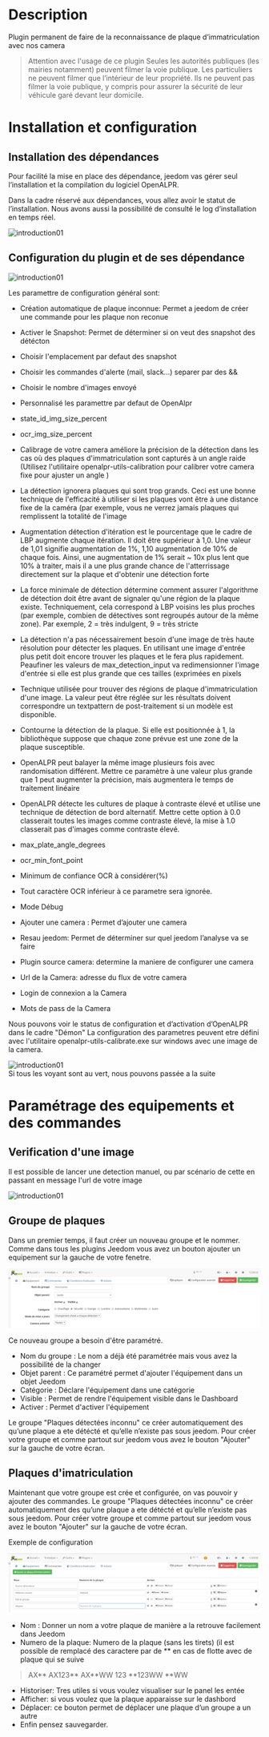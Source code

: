 Description
===========
Plugin permanent de faire de la reconnaissance de plaque d’immatriculation avec nos camera

> Attention avec l'usage de ce plugin
Seules les autorités publiques (les mairies notamment) peuvent
filmer la voie publique.
Les particuliers ne peuvent filmer que l’intérieur de leur propriété.
Ils ne peuvent pas filmer la voie publique, y compris pour
assurer la sécurité de leur véhicule garé devant leur domicile.

Installation et configuration
=============================

Installation des dépendances
----------------------------

Pour facilité la mise en place des dépendance, jeedom vas gérer seul l’installation et la compilation du logiciel OpenALPR.

Dans la cadre réservé aux dépendances, vous allez avoir le statut de l’installation. Nous avons aussi la possibilité de consulté le log d’installation en temps réel.

![introduction01](../images/Installation_dependance.jpg)	

Configuration du plugin et de ses dépendance
----------------------------------------------

![introduction01](../images/openalpr_screenshot_configuration.jpg)	

Les paramettre de configuration général sont:

* Création automatique de plaque inconnue: Permet a jeedom de créer une commande pour les plaque non reconue
* Activer le Snapshot: Permet de déterminer si on veut des snapshot des détécton
* Choisir l'emplacement par defaut des snapshot
* Choisir les commandes d'alerte (mail, slack...) separer par des &&
* Choisir le nombre d'images envoyé
* Personnalisé les paramettre par defaut de OpenAlpr

*  state_id_img_size_percent
*  ocr_img_size_percent
*  Calibrage de votre camera améliore la précision de la détection dans les cas où des plaques d'immatriculation sont capturés à un angle raide (Utilisez l'utilitaire openalpr-utils-calibration pour calibrer votre camera fixe pour ajuster un angle )
*  La détection ignorera plaques qui sont trop grands. Ceci est une bonne technique de l'efficacité à utiliser si les plaques vont être à une distance fixe de la caméra (par exemple, vous ne verrez jamais plaques qui remplissent la totalité de l'image
*  Augmentation détection d'itération est le pourcentage que le cadre de LBP augmente chaque itération. Il doit être supérieur à 1,0. Une valeur de 1,01 signifie augmentation de 1%, 1,10 augmentation de 10% de chaque fois. Ainsi, une augmentation de 1% serait ~ 10x plus lent que 10% à traiter, mais il a une plus grande chance de l'atterrissage directement sur la plaque et d'obtenir une détection forte
*  La force minimale de détection détermine comment assurer l'algorithme de détection doit être avant de signaler qu'une région de la plaque existe. Techniquement, cela correspond à LBP voisins les plus proches (par exemple, combien de détectives sont regroupés autour de la même zone). Par exemple, 2 = très indulgent, 9 = très stricte
*  La détection n'a pas nécessairement besoin d'une image de très haute résolution pour détecter les plaques. En utilisant une image d'entrée plus petit doit encore trouver les plaques et le fera plus rapidement. Peaufiner les valeurs de max_detection_input va redimensionner l'image d'entrée si elle est plus grande que ces tailles (exprimées en pixels
*  Technique utilisée pour trouver des régions de plaque d'immatriculation d'une image. La valeur peut être réglée sur les résultats doivent correspondre un textpattern de post-traitement si un modèle est disponible.
*  Contourne la détection de la plaque. Si elle est positionnée à 1, la bibliothèque suppose que chaque zone prévue est une zone de la plaque susceptible.
*  OpenALPR peut balayer la même image plusieurs fois avec randomisation différent. Mettre ce paramètre à une valeur plus grande que 1 peut augmenter la précision, mais augmentera le temps de traitement linéaire
*  OpenALPR détecte les cultures de plaque à contraste élevé et utilise une technique de détection de bord alternatif. Mettre cette option à 0.0 classerait toutes les images comme contraste élevé, la mise à 1.0 classerait pas d'images comme contraste élevé.
*  max_plate_angle_degrees
*  ocr_min_font_point
*  Minimum de confiance OCR à considérer(%)
*  Tout caractère OCR inférieur à ce parametre sera ignorée.
*  Mode Débug
* Ajouter une camera : Permet d’ajouter une camera
* Resau jeedom: Permet de déterminer sur quel jeedom l’analyse va se faire
* Plugin source camera: determine la maniere de configurer une camera
* Url de la Camera: adresse du flux de votre camera
* Login de connexion a la Camera
* Mots de pass de la Camera

Nous pouvons voir le status de configuration et d’activation d’OpenALPR dans le cadre "Démon"
La configuration des parametres peuvent etre défini avec l'utilitaire openalpr-utils-calibrate.exe sur windows avec une image de la camera. 

![introduction01](../images/Status_Demon.jpg)	
Si tous les voyant sont au vert, nous pouvons passée a la suite


Paramétrage des equipements et des commandes
=============================================

Verification d'une image
-----------------

Il est possible de lancer une detection manuel, ou par scénario de cette en passant en message l'url de votre image

![introduction01](../images/TestManuel.jpg)	

Groupe de plaques
------------------

Dans un premier temps, il faut créer un nouveau groupe et le nommer.
Comme dans tous les plugins Jeedom vous avez un bouton ajouter un equipement sur la gauche de votre fenetre.

![introduction01](../images/Configuration_equipement.jpg)	

Ce nouveau groupe a besoin d'être paramétré.

* Nom du groupe : Le nom a déjà été paramétrée mais vous avez la possibilité de la changer
* Objet parent : Ce paramétré permet d'ajouter l'équipement dans un objet Jeedom
* Catégorie : Déclare l'équipement dans une catégorie
* Visible : Permet de rendre l'équipement visible dans le Dashboard
* Activer : Permet d'activer l'équipement

Le groupe "Plaques détectées inconnu" ce créer automatiquement des qu’une plaque a ete détécté et qu’elle n’existe pas sous jeedom.
Pour créer votre groupe et comme partout sur jeedom vous avez le bouton "Ajouter" sur la gauche de votre écran.

Plaques d'imatriculation
--------------------------

Maintenant que votre groupe est crée et configurée, on vas pouvoir y ajouter des commandes.
Le groupe "Plaques détectées inconnu" ce créer automatiquement des qu’une plaque a ete détécté et qu’elle n’existe pas sous jeedom.
Pour créer votre groupe et comme partout sur jeedom vous avez le bouton "Ajouter" sur la gauche de votre écran.

Exemple de configuration

![introduction01](../images/Configuration_commande.jpg)	

* Nom : Donner un nom a votre plaque de manière a la retrouve facilement dans Jeedom
* Numero de la plaque: Numero de la plaque (sans les tirets) (il est possible de remplacé des caractere par de ** en cas de flotte avec de plaque qui se suive

>AX**
AX123**
AX**WW
123
**123WW
**WW

* Historiser: Tres utiles si vous voulez visualiser sur le panel les entée
* Afficher: si vous voulez que la plaque apparaisse sur le dashbord
* Déplacer: ce bouton permet de déplacer une plaque d’un groupe a un autre
* Enfin pensez sauvegarder.

